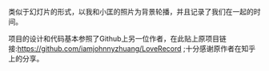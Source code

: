 类似于幻灯片的形式，以我和小匡的照片为背景轮播，并且记录了我们在一起的时间。

项目的设计和代码基本参照了Github上另一位作者，在此贴上原项目链接:https://github.com/iamjohnnyzhuang/LoveRecord ;十分感谢原作者在知乎上的分享。
